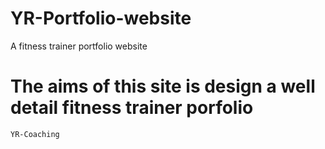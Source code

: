 # YR-Portfolio-website
 A fitness trainer portfolio website

# The aims of this site is design a well detail fitness trainer porfolio
    YR-Coaching
